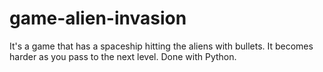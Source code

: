 # game-alien-invasion
 It's a game that has a spaceship hitting the aliens with bullets. It becomes harder as you pass to the next level. Done with Python.
